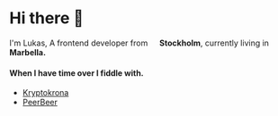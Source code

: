 # Hi there 👋

<p>I'm Lukas, A frontend developer from <img src="https://github.com/Swepool/swepool/assets/36674091/84fadaf5-2dcd-4a8a-8ef3-f0faaa689976" width="13"/> <b>Stockholm</b>, currently living in <img src="https://github.com/Swepool/swepool/assets/36674091/e5f71d17-78f5-483b-b77a-31949cc88803" width="13"/><b> Marbella.</b></p>

#### When I have time over I fiddle with.
- [Kryptokrona](https://kryptokrona.org)
- [PeerBeer](https://peer.beer)
